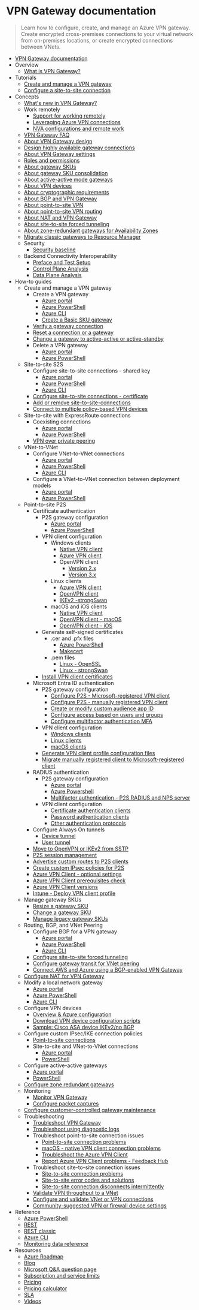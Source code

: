# VPN Gateway documentation
> Learn how to configure, create, and manage an Azure VPN gateway. Create encrypted cross-premises connections to your virtual network from on-premises locations, or create encrypted connections between VNets.
  - [VPN Gateway documentation](https://learn.microsoft.com/en-us/azure/vpn-gateway/)
  - Overview
    - [What is VPN Gateway?](https://learn.microsoft.com/en-us/azure/vpn-gateway/vpn-gateway-about-vpngateways)
  - Tutorials
    - [Create and manage a VPN gateway](https://learn.microsoft.com/en-us/azure/vpn-gateway/tutorial-create-gateway-portal)
    - [Configure a site-to-site connection](https://learn.microsoft.com/en-us/azure/vpn-gateway/tutorial-site-to-site-portal)
  - Concepts
    - [What's new in VPN Gateway?](https://learn.microsoft.com/en-us/azure/vpn-gateway/whats-new)
    - Work remotely
      - [Support for working remotely](https://learn.microsoft.com/en-us/azure/networking/working-remotely-support?toc=/azure/vpn-gateway/toc.json)
      - [Leveraging Azure VPN connections](https://learn.microsoft.com/en-us/azure/vpn-gateway/work-remotely-support)
      - [NVA configurations and remote work](https://learn.microsoft.com/en-us/azure/vpn-gateway/nva-work-remotely-support)
    - [VPN Gateway FAQ](https://learn.microsoft.com/en-us/azure/vpn-gateway/vpn-gateway-vpn-faq)
    - [About VPN Gateway design](https://learn.microsoft.com/en-us/azure/vpn-gateway/design)
    - [Design highly available gateway connections](https://learn.microsoft.com/en-us/azure/vpn-gateway/vpn-gateway-highlyavailable)
    - [About VPN Gateway settings](https://learn.microsoft.com/en-us/azure/vpn-gateway/vpn-gateway-about-vpn-gateway-settings)
    - [Roles and permissions](https://learn.microsoft.com/en-us/azure/vpn-gateway/roles-permissions)
    - [About gateway SKUs](https://learn.microsoft.com/en-us/azure/vpn-gateway/about-gateway-skus)
    - [About gateway SKU consolidation](https://learn.microsoft.com/en-us/azure/vpn-gateway/gateway-sku-consolidation)
    - [About active-active mode gateways](https://learn.microsoft.com/en-us/azure/vpn-gateway/about-active-active-gateways)
    - [About VPN devices](https://learn.microsoft.com/en-us/azure/vpn-gateway/vpn-gateway-about-vpn-devices)
    - [About cryptographic requirements](https://learn.microsoft.com/en-us/azure/vpn-gateway/vpn-gateway-about-compliance-crypto)
    - [About BGP and VPN Gateway](https://learn.microsoft.com/en-us/azure/vpn-gateway/vpn-gateway-bgp-overview)
    - [About point-to-site VPN](https://learn.microsoft.com/en-us/azure/vpn-gateway/point-to-site-about)
    - [About point-to-site VPN routing](https://learn.microsoft.com/en-us/azure/vpn-gateway/vpn-gateway-about-point-to-site-routing)
    - [About NAT and VPN Gateway](https://learn.microsoft.com/en-us/azure/vpn-gateway/nat-overview)
    - [About site-to-site forced tunneling](https://learn.microsoft.com/en-us/azure/vpn-gateway/about-site-to-site-tunneling)
    - [About zone-redundant gateways for Availability Zones](https://learn.microsoft.com/en-us/azure/vpn-gateway/about-zone-redundant-vnet-gateways)
    - [Migrate classic gateways to Resource Manager](https://learn.microsoft.com/en-us/azure/vpn-gateway/vpn-gateway-classic-resource-manager-migration)
    - Security
      - [Security baseline](https://learn.microsoft.com/security/benchmark/azure/baselines/vpn-gateway-security-baseline?toc=/azure/vpn-gateway/TOC.json)
    - Backend Connectivity Interoperability
      - [Preface and Test Setup](https://learn.microsoft.com/en-us/azure/networking/connectivity-interoperability-preface?toc=/azure/vpn-gateway/toc.json)
      - [Control Plane Analysis](https://learn.microsoft.com/en-us/azure/networking/connectivity-interoperability-control-plane?toc=/azure/vpn-gateway/toc.json)
      - [Data Plane Analysis](https://learn.microsoft.com/en-us/azure/networking/connectivity-interoperability-data-plane?toc=/azure/vpn-gateway/toc.json)
  - How-to guides
    - Create and manage a VPN gateway
      - Create a VPN gateway
        - [Azure portal](https://learn.microsoft.com/en-us/azure/vpn-gateway/tutorial-create-gateway-portal)
        - [Azure PowerShell](https://learn.microsoft.com/en-us/azure/vpn-gateway/create-gateway-powershell)
        - [Azure CLI](https://learn.microsoft.com/en-us/azure/vpn-gateway/create-routebased-vpn-gateway-cli)
        - [Create a Basic SKU gateway](https://learn.microsoft.com/en-us/azure/vpn-gateway/create-gateway-basic-sku-powershell)
      - [Verify a gateway connection](https://learn.microsoft.com/en-us/azure/vpn-gateway/vpn-gateway-verify-connection-resource-manager)
      - [Reset a connection or a gateway](https://learn.microsoft.com/en-us/azure/vpn-gateway/reset-gateway)
      - [Change a gateway to active-active or active-standby](https://learn.microsoft.com/en-us/azure/vpn-gateway/gateway-change-active-active)
      - Delete a VPN gateway
        - [Azure portal](https://learn.microsoft.com/en-us/azure/vpn-gateway/vpn-gateway-delete-vnet-gateway-portal)
        - [Azure PowerShell](https://learn.microsoft.com/en-us/azure/vpn-gateway/vpn-gateway-delete-vnet-gateway-powershell)
    - Site-to-site S2S
      - Configure site-to-site connections - shared key
        - [Azure portal](https://learn.microsoft.com/en-us/azure/vpn-gateway/tutorial-site-to-site-portal)
        - [Azure PowerShell](https://learn.microsoft.com/en-us/azure/vpn-gateway/vpn-gateway-create-site-to-site-rm-powershell)
        - [Azure CLI](https://learn.microsoft.com/en-us/azure/vpn-gateway/vpn-gateway-howto-site-to-site-resource-manager-cli)
      - [Configure site-to-site connections - certificate](https://learn.microsoft.com/en-us/azure/vpn-gateway/site-to-site-certificate-authentication-gateway-portal)
      - [Add or remove site-to-site-connections](https://learn.microsoft.com/en-us/azure/vpn-gateway/add-remove-site-to-site-connections)
      - [Connect to multiple policy-based VPN devices](https://learn.microsoft.com/en-us/azure/vpn-gateway/vpn-gateway-connect-multiple-policybased-rm-ps)
    - Site-to-site with ExpressRoute connections
      - Coexisting connections
        - [Azure portal](https://learn.microsoft.com/en-us/azure/expressroute/how-to-configure-coexisting-gateway-portal?toc=/azure/vpn-gateway/toc.json)
        - [Azure PowerShell](https://learn.microsoft.com/en-us/azure/expressroute/expressroute-howto-coexist-resource-manager?toc=/azure/vpn-gateway/toc.json)
      - [VPN over private peering](https://learn.microsoft.com/en-us/azure/vpn-gateway/site-to-site-vpn-private-peering)
    - VNet-to-VNet
      - Configure VNet-to-VNet connections
        - [Azure portal](https://learn.microsoft.com/en-us/azure/vpn-gateway/vpn-gateway-howto-vnet-vnet-resource-manager-portal)
        - [Azure PowerShell](https://learn.microsoft.com/en-us/azure/vpn-gateway/vpn-gateway-vnet-vnet-rm-ps)
        - [Azure CLI](https://learn.microsoft.com/en-us/azure/vpn-gateway/vpn-gateway-howto-vnet-vnet-cli)
      - Configure a VNet-to-VNet connection between deployment models
        - [Azure portal](https://learn.microsoft.com/en-us/azure/vpn-gateway/vpn-gateway-connect-different-deployment-models-portal)
        - [Azure PowerShell](https://learn.microsoft.com/en-us/azure/vpn-gateway/vpn-gateway-connect-different-deployment-models-powershell)
    - Point-to-site P2S
      - Certificate authentication
        - P2S gateway configuration
          - [Azure portal](https://learn.microsoft.com/en-us/azure/vpn-gateway/point-to-site-certificate-gateway)
          - [Azure PowerShell](https://learn.microsoft.com/en-us/azure/vpn-gateway/vpn-gateway-howto-point-to-site-rm-ps)
        - VPN client configuration
          - Windows clients
            - [Native VPN client](https://learn.microsoft.com/en-us/azure/vpn-gateway/point-to-site-vpn-client-certificate-windows-native)
            - [Azure VPN client](https://learn.microsoft.com/en-us/azure/vpn-gateway/point-to-site-vpn-client-certificate-windows-azure-vpn-client)
            - OpenVPN client
              - [Version 2.x](https://learn.microsoft.com/en-us/azure/vpn-gateway/point-to-site-vpn-client-certificate-windows-openvpn-client)
              - [Version 3.x](https://learn.microsoft.com/en-us/azure/vpn-gateway/point-to-site-vpn-client-certificate-windows-openvpn-client-version-3)
          - Linux clients
            - [Azure VPN client](https://learn.microsoft.com/en-us/azure/vpn-gateway/point-to-site-certificate-client-linux-azure-vpn-client)
            - [OpenVPN client](https://learn.microsoft.com/en-us/azure/vpn-gateway/point-to-site-vpn-client-certificate-openvpn-linux)
            - [IKEv2 -strongSwan](https://learn.microsoft.com/en-us/azure/vpn-gateway/point-to-site-vpn-client-certificate-ike-linux)
          - macOS and iOS clients
            - [Native VPN client](https://learn.microsoft.com/en-us/azure/vpn-gateway/point-to-site-vpn-client-cert-mac)
            - [OpenVPN client - macOS](https://learn.microsoft.com/en-us/azure/vpn-gateway/point-to-site-vpn-client-certificate-openvpn-mac)
            - [OpenVPN client - iOS](https://learn.microsoft.com/en-us/azure/vpn-gateway/point-to-site-vpn-client-certificate-openvpn-ios)
        - Generate self-signed certificates
          - .cer and .pfx files
            - [Azure PowerShell](https://learn.microsoft.com/en-us/azure/vpn-gateway/vpn-gateway-certificates-point-to-site)
            - [Makecert](https://learn.microsoft.com/en-us/azure/vpn-gateway/vpn-gateway-certificates-point-to-site-makecert)
          - .pem files
            - [Linux - OpenSSL](https://learn.microsoft.com/en-us/azure/vpn-gateway/point-to-site-certificates-linux-openssl)
            - [Linux - strongSwan](https://learn.microsoft.com/en-us/azure/vpn-gateway/vpn-gateway-certificates-point-to-site-linux)
        - [Install VPN client certificates](https://learn.microsoft.com/en-us/azure/vpn-gateway/point-to-site-how-to-vpn-client-install-azure-cert)
      - Microsoft Entra ID authentication
        - P2S gateway configuration
          - [Configure P2S - Microsoft-registered VPN client](https://learn.microsoft.com/en-us/azure/vpn-gateway/point-to-site-entra-gateway)
          - [Configure P2S - manually registered VPN client](https://learn.microsoft.com/en-us/azure/vpn-gateway/openvpn-azure-ad-tenant)
          - [Create or modify custom audience app ID](https://learn.microsoft.com/en-us/azure/vpn-gateway/point-to-site-entra-register-custom-app)
          - [Configure access based on users and groups](https://learn.microsoft.com/en-us/azure/vpn-gateway/point-to-site-entra-users-access)
          - [Configure multifactor authentication MFA](https://learn.microsoft.com/en-us/azure/vpn-gateway/openvpn-azure-ad-mfa)
        - VPN client configuration
          - [Windows clients](https://learn.microsoft.com/en-us/azure/vpn-gateway/point-to-site-entra-vpn-client-windows)
          - [Linux clients](https://learn.microsoft.com/en-us/azure/vpn-gateway/point-to-site-entra-vpn-client-linux)
          - [macOS clients](https://learn.microsoft.com/en-us/azure/vpn-gateway/point-to-site-entra-vpn-client-mac)
        - [Generate VPN client profile configuration files](https://learn.microsoft.com/en-us/azure/vpn-gateway/about-vpn-profile-download)
        - [Migrate manually registered client to Microsoft-registered client](https://learn.microsoft.com/en-us/azure/vpn-gateway/point-to-site-entra-gateway-update)
      - RADIUS authentication
        - P2S gateway configuration
          - [Azure portal](https://learn.microsoft.com/en-us/azure/vpn-gateway/point-to-site-radius-gateway)
          - [Azure Powershell](https://learn.microsoft.com/en-us/azure/vpn-gateway/point-to-site-how-to-radius-ps)
          - [Multifactor authentication - P2S RADIUS and NPS server](https://learn.microsoft.com/en-us/azure/vpn-gateway/vpn-gateway-radius-mfa-nsp)
        - VPN client configuration
          - [Certificate authentication clients](https://learn.microsoft.com/en-us/azure/vpn-gateway/point-to-site-vpn-client-configuration-radius-certificate)
          - [Password authentication clients](https://learn.microsoft.com/en-us/azure/vpn-gateway/point-to-site-vpn-client-configuration-radius-password)
          - [Other authentication protocols](https://learn.microsoft.com/en-us/azure/vpn-gateway/point-to-site-vpn-client-configuration-radius-other)
      - Configure Always On tunnels
        - [Device tunnel](https://learn.microsoft.com/en-us/azure/vpn-gateway/vpn-gateway-howto-always-on-device-tunnel)
        - [User tunnel](https://learn.microsoft.com/en-us/azure/vpn-gateway/vpn-gateway-howto-always-on-user-tunnel)
      - [Move to OpenVPN or IKEv2 from SSTP](https://learn.microsoft.com/en-us/azure/vpn-gateway/ikev2-openvpn-from-sstp)
      - [P2S session management](https://learn.microsoft.com/en-us/azure/vpn-gateway/p2s-session-management)
      - [Advertise custom routes to P2S clients](https://learn.microsoft.com/en-us/azure/vpn-gateway/vpn-gateway-p2s-advertise-custom-routes)
      - [Create custom IPsec policies for P2S](https://learn.microsoft.com/en-us/azure/vpn-gateway/create-custom-policies-p2s-ps)
      - [Azure VPN Client - optional settings](https://learn.microsoft.com/en-us/azure/vpn-gateway/azure-vpn-client-optional-configurations)
      - [Azure VPN Client prerequisites check](https://learn.microsoft.com/en-us/azure/vpn-gateway/azure-vpn-client-prerequisites-check)
      - [Azure VPN Client versions](https://learn.microsoft.com/en-us/azure/vpn-gateway/azure-vpn-client-versions)
      - [Intune - Deploy VPN client profile](https://learn.microsoft.com/en-us/azure/vpn-gateway/vpn-profile-intune)
    - Manage gateway SKUs
      - [Resize a gateway SKU](https://learn.microsoft.com/en-us/azure/vpn-gateway/gateway-sku-resize)
      - [Change a gateway SKU](https://learn.microsoft.com/en-us/azure/vpn-gateway/gateway-sku-change)
      - [Manage legacy gateway SKUs](https://learn.microsoft.com/en-us/azure/vpn-gateway/vpn-gateway-about-skus-legacy)
    - Routing, BGP, and VNet Peering
      - Configure BGP for a VPN gateway
        - [Azure portal](https://learn.microsoft.com/en-us/azure/vpn-gateway/bgp-howto)
        - [Azure PowerShell](https://learn.microsoft.com/en-us/azure/vpn-gateway/vpn-gateway-bgp-resource-manager-ps)
        - [Azure CLI](https://learn.microsoft.com/en-us/azure/vpn-gateway/bgp-how-to-cli)
      - [Configure site-to-site forced tunneling](https://learn.microsoft.com/en-us/azure/vpn-gateway/site-to-site-tunneling)
      - [Configure gateway transit for VNet peering](https://learn.microsoft.com/en-us/azure/vpn-gateway/vpn-gateway-peering-gateway-transit)
      - [Connect AWS and Azure using a BGP-enabled VPN Gateway](https://learn.microsoft.com/en-us/azure/vpn-gateway/vpn-gateway-howto-aws-bgp)
    - [Configure NAT for VPN Gateway](https://learn.microsoft.com/en-us/azure/vpn-gateway/nat-howto)
    - Modify a local network gateway
      - [Azure portal](https://learn.microsoft.com/en-us/azure/vpn-gateway/vpn-gateway-modify-local-network-gateway-portal)
      - [Azure PowerShell](https://learn.microsoft.com/en-us/azure/vpn-gateway/vpn-gateway-modify-local-network-gateway)
      - [Azure CLI](https://learn.microsoft.com/en-us/azure/vpn-gateway/vpn-gateway-modify-local-network-gateway-cli)
    - Configure VPN devices
      - [Overview & Azure configuration](https://learn.microsoft.com/en-us/azure/vpn-gateway/vpn-gateway-3rdparty-device-config-overview)
      - [Download VPN device configuration scripts](https://learn.microsoft.com/en-us/azure/vpn-gateway/vpn-gateway-download-vpndevicescript)
      - [Sample: Cisco ASA device IKEv2/no BGP](https://learn.microsoft.com/en-us/azure/vpn-gateway/vpn-gateway-3rdparty-device-config-cisco-asa)
    - Configure custom IPsec/IKE connection policies
      - [Point-to-site connections](https://learn.microsoft.com/en-us/azure/vpn-gateway/create-custom-policies-p2s-ps)
      - Site-to-site and VNet-to-VNet connections
        - [Azure portal](https://learn.microsoft.com/en-us/azure/vpn-gateway/ipsec-ike-policy-howto)
        - [PowerShell](https://learn.microsoft.com/en-us/azure/vpn-gateway/vpn-gateway-ipsecikepolicy-rm-powershell)
    - Configure active-active gateways
      - [Azure portal](https://learn.microsoft.com/en-us/azure/vpn-gateway/tutorial-create-gateway-portal)
      - [PowerShell](https://learn.microsoft.com/en-us/azure/vpn-gateway/create-gateway-powershell)
    - [Configure zone redundant gateways](https://learn.microsoft.com/en-us/azure/vpn-gateway/create-zone-redundant-vnet-gateway)
    - Monitoring
      - [Monitor VPN Gateway](https://learn.microsoft.com/en-us/azure/vpn-gateway/monitor-vpn-gateway)
      - [Configure packet captures](https://learn.microsoft.com/en-us/azure/vpn-gateway/packet-capture)
    - [Configure customer-controlled gateway maintenance](https://learn.microsoft.com/en-us/azure/vpn-gateway/customer-controlled-gateway-maintenance)
    - Troubleshooting
      - [Troubleshoot VPN Gateway](https://learn.microsoft.com/en-us/azure/vpn-gateway/vpn-gateway-troubleshoot)
      - [Troubleshoot using diagnostic logs](https://learn.microsoft.com/en-us/azure/vpn-gateway/troubleshoot-vpn-with-azure-diagnostics)
      - Troubleshoot point-to-site connection issues
        - [Point-to-site connection problems](https://learn.microsoft.com/en-us/azure/vpn-gateway/vpn-gateway-troubleshoot-vpn-point-to-site-connection-problems)
        - [macOS - native VPN client connection problems](https://learn.microsoft.com/en-us/azure/vpn-gateway/vpn-gateway-troubleshoot-point-to-site-osx-ikev2)
        - [Troubleshoot the Azure VPN Client](https://learn.microsoft.com/en-us/azure/vpn-gateway/troubleshoot-azure-vpn-client)
        - [Report Azure VPN Client problems - Feedback Hub](https://learn.microsoft.com/en-us/azure/vpn-gateway/feedback-hub-azure-vpn-client)
      - Troubleshoot site-to-site connection issues
        - [Site-to-site connection problems](https://learn.microsoft.com/en-us/azure/vpn-gateway/vpn-gateway-troubleshoot-site-to-site-cannot-connect)
        - [Site-to-site error codes and solutions](https://learn.microsoft.com/en-us/azure/vpn-gateway/vpn-gateway-troubleshoot-site-to-site-error-codes)
        - [Site-to-site connection disconnects intermittently](https://learn.microsoft.com/en-us/azure/vpn-gateway/vpn-gateway-troubleshoot-site-to-site-disconnected-intermittently)
      - [Validate VPN throughput to a VNet](https://learn.microsoft.com/en-us/azure/vpn-gateway/vpn-gateway-validate-throughput-to-vnet)
      - [Configure and validate VNet or VPN connections](https://support.microsoft.com/help/4032151/configuring-and-validating-vnet-or-vpn-connections)
      - [Community-suggested VPN or firewall device settings](https://learn.microsoft.com/en-us/azure/vpn-gateway/vpn-gateway-third-party-settings)
  - Reference
    - [Azure PowerShell](https://learn.microsoft.com/powershell/module/az.network)
    - [REST](https://learn.microsoft.com/rest/api/network/virtualnetworkgateways)
    - [REST classic](https://learn.microsoft.com/previous-versions/azure/reference/jj154113(v=azure.100))
    - [Azure CLI](https://learn.microsoft.com/cli/azure/network/vnet-gateway)
    - [Monitoring data reference](https://learn.microsoft.com/en-us/azure/vpn-gateway/monitor-vpn-gateway-reference)
  - Resources
    - [Azure Roadmap](https://azure.microsoft.com/roadmap/?category=networking)
    - [Blog](https://azure.microsoft.com/blog/topics/networking)
    - [Microsoft Q&A question page](https://learn.microsoft.com/answers/topics/azure-virtual-network.html)
    - [Subscription and service limits](https://learn.microsoft.com/en-us/azure/azure-resource-manager/management/azure-subscription-service-limits?toc=/azure/vpn-gateway/toc.json)
    - [Pricing](https://azure.microsoft.com/pricing/details/vpn-gateway)
    - [Pricing calculator](https://azure.microsoft.com/pricing/calculator/)
    - [SLA](https://azure.microsoft.com/support/legal/sla)
    - [Videos](https://azure.microsoft.com/documentation/videos/index/?services=vpn-gateway)
